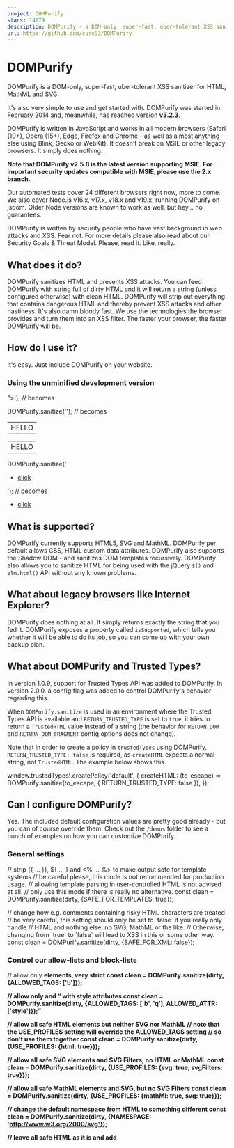 ```yaml
---
project: DOMPurify
stars: 14279
description: DOMPurify - a DOM-only, super-fast, uber-tolerant XSS sanitizer for HTML, MathML and SVG. DOMPurify works with a secure default, but offers a lot of configurability and hooks. Demo:
url: https://github.com/cure53/DOMPurify
---
```


DOMPurify
=========

DOMPurify is a DOM-only, super-fast, uber-tolerant XSS sanitizer for HTML, MathML and SVG.

It's also very simple to use and get started with. DOMPurify was started in February 2014 and, meanwhile, has reached version **v3.2.3**.

DOMPurify is written in JavaScript and works in all modern browsers (Safari (10+), Opera (15+), Edge, Firefox and Chrome - as well as almost anything else using Blink, Gecko or WebKit). It doesn't break on MSIE or other legacy browsers. It simply does nothing.

**Note that DOMPurify v2.5.8 is the latest version supporting MSIE. For important security updates compatible with MSIE, please use the 2.x branch.**

Our automated tests cover 24 different browsers right now, more to come. We also cover Node.js v16.x, v17.x, v18.x and v19.x, running DOMPurify on jsdom. Older Node versions are known to work as well, but hey... no guarantees.

DOMPurify is written by security people who have vast background in web attacks and XSS. Fear not. For more details please also read about our Security Goals & Threat Model. Please, read it. Like, really.

What does it do?
----------------

DOMPurify sanitizes HTML and prevents XSS attacks. You can feed DOMPurify with string full of dirty HTML and it will return a string (unless configured otherwise) with clean HTML. DOMPurify will strip out everything that contains dangerous HTML and thereby prevent XSS attacks and other nastiness. It's also damn bloody fast. We use the technologies the browser provides and turn them into an XSS filter. The faster your browser, the faster DOMPurify will be.

How do I use it?
----------------

It's easy. Just include DOMPurify on your website.

### Using the unminified development version

<script type\="text/javascript" src\="src/purify.js"\></script\>

### Using the minified and tested production version (source-map available)

<script type\="text/javascript" src\="dist/purify.min.js"\></script\>

Afterwards you can sanitize strings by executing the following code:

const clean \= DOMPurify.sanitize(dirty);

Or maybe this, if you love working with Angular or alike:

import DOMPurify from 'dompurify';

const clean \= DOMPurify.sanitize('<b>hello there</b>');

The resulting HTML can be written into a DOM element using `innerHTML` or the DOM using `document.write()`. That is fully up to you. Note that by default, we permit HTML, SVG **and** MathML. If you only need HTML, which might be a very common use-case, you can easily set that up as well:

const clean \= DOMPurify.sanitize(dirty, { USE\_PROFILES: { html: true } });

### Is there any foot-gun potential?

Well, please note, if you _first_ sanitize HTML and then modify it _afterwards_, you might easily **void the effects of sanitization**. If you feed the sanitized markup to another library _after_ sanitization, please be certain that the library doesn't mess around with the HTML on its own.

### Okay, makes sense, let's move on

After sanitizing your markup, you can also have a look at the property `DOMPurify.removed` and find out, what elements and attributes were thrown out. Please **do not use** this property for making any security critical decisions. This is just a little helper for curious minds.

### Running DOMPurify on the server

DOMPurify technically also works server-side with Node.js. Our support strives to follow the Node.js release cycle.

Running DOMPurify on the server requires a DOM to be present, which is probably no surprise. Usually, jsdom is the tool of choice and we **strongly recommend** to use the latest version of _jsdom_.

Why? Because older versions of _jsdom_ are known to be buggy in ways that result in XSS _even if_ DOMPurify does everything 100% correctly. There are **known attack vectors** in, e.g. _jsdom v19.0.0_ that are fixed in _jsdom v20.0.0_ - and we really recommend to keep _jsdom_ up to date because of that.

Please also be aware that tools like happy-dom exist but **are not considered safe** at this point. Combining DOMPurify with _happy-dom_ is currently not recommended and will likely lead to XSS.

Other than that, you are fine to use DOMPurify on the server. Probably. This really depends on _jsdom_ or whatever DOM you utilize server-side. If you can live with that, this is how you get it to work:

npm install dompurify
npm install jsdom

For _jsdom_ (please use an up-to-date version), this should do the trick:

const createDOMPurify \= require('dompurify');
const { JSDOM } \= require('jsdom');

const window \= new JSDOM('').window;
const DOMPurify \= createDOMPurify(window);
const clean \= DOMPurify.sanitize('<b>hello there</b>');

Or even this, if you prefer working with imports:

import { JSDOM } from 'jsdom';
import DOMPurify from 'dompurify';

const window \= new JSDOM('').window;
const purify \= DOMPurify(window);
const clean \= purify.sanitize('<b>hello there</b>');

If you have problems making it work in your specific setup, consider looking at the amazing isomorphic-dompurify project which solves lots of problems people might run into.

npm install isomorphic-dompurify

import DOMPurify from 'isomorphic-dompurify';

const clean \= DOMPurify.sanitize('<s>hello</s>');

Is there a demo?
----------------

Of course there is a demo! Play with DOMPurify

What if I find a _security_ bug?
--------------------------------

First of all, please immediately contact us via email so we can work on a fix. PGP key

Also, you probably qualify for a bug bounty! The fine folks over at Fastmail use DOMPurify for their services and added our library to their bug bounty scope. So, if you find a way to bypass or weaken DOMPurify, please also have a look at their website and the bug bounty info.

Some purification samples please?
---------------------------------

How does purified markup look like? Well, the demo shows it for a big bunch of nasty elements. But let's also show some smaller examples!

DOMPurify.sanitize('<img src=x onerror=alert(1)//>'); // becomes <img src="x">
DOMPurify.sanitize('<svg><g/onload=alert(2)//<p>'); // becomes <svg><g></g></svg>
DOMPurify.sanitize('<p>abc<iframe//src=jAva&Tab;script:alert(3)>def</p>'); // becomes <p>abc</p>
DOMPurify.sanitize('<math><mi//xlink:href="data:x,<script>alert(4)</script>">'); // becomes <math><mi></mi></math>
DOMPurify.sanitize('<TABLE><tr><td>HELLO</tr></TABL>'); // becomes <table><tbody><tr><td>HELLO</td></tr></tbody></table>
DOMPurify.sanitize('<UL><li><A HREF=//google.com>click</UL>'); // becomes <ul><li><a href="//google.com">click</a></li></ul>

What is supported?
------------------

DOMPurify currently supports HTML5, SVG and MathML. DOMPurify per default allows CSS, HTML custom data attributes. DOMPurify also supports the Shadow DOM - and sanitizes DOM templates recursively. DOMPurify also allows you to sanitize HTML for being used with the jQuery `$()` and `elm.html()` API without any known problems.

What about legacy browsers like Internet Explorer?
--------------------------------------------------

DOMPurify does nothing at all. It simply returns exactly the string that you fed it. DOMPurify exposes a property called `isSupported`, which tells you whether it will be able to do its job, so you can come up with your own backup plan.

What about DOMPurify and Trusted Types?
---------------------------------------

In version 1.0.9, support for Trusted Types API was added to DOMPurify. In version 2.0.0, a config flag was added to control DOMPurify's behavior regarding this.

When `DOMPurify.sanitize` is used in an environment where the Trusted Types API is available and `RETURN_TRUSTED_TYPE` is set to `true`, it tries to return a `TrustedHTML` value instead of a string (the behavior for `RETURN_DOM` and `RETURN_DOM_FRAGMENT` config options does not change).

Note that in order to create a policy in `trustedTypes` using DOMPurify, `RETURN_TRUSTED_TYPE: false` is required, as `createHTML` expects a normal string, not `TrustedHTML`. The example below shows this.

window.trustedTypes!.createPolicy('default', {
  createHTML: (to\_escape) \=>
    DOMPurify.sanitize(to\_escape, { RETURN\_TRUSTED\_TYPE: false }),
});

Can I configure DOMPurify?
--------------------------

Yes. The included default configuration values are pretty good already - but you can of course override them. Check out the `/demos` folder to see a bunch of examples on how you can customize DOMPurify.

### General settings

// strip {{ ... }}, ${ ... } and <% ... %> to make output safe for template systems
// be careful please, this mode is not recommended for production usage.
// allowing template parsing in user-controlled HTML is not advised at all.
// only use this mode if there is really no alternative.
const clean \= DOMPurify.sanitize(dirty, {SAFE\_FOR\_TEMPLATES: true});

// change how e.g. comments containing risky HTML characters are treated.
// be very careful, this setting should only be set to \`false\` if you really only handle 
// HTML and nothing else, no SVG, MathML or the like. 
// Otherwise, changing from \`true\` to \`false\` will lead to XSS in this or some other way.
const clean \= DOMPurify.sanitize(dirty, {SAFE\_FOR\_XML: false});

### Control our allow-lists and block-lists

// allow only <b> elements, very strict
const clean \= DOMPurify.sanitize(dirty, {ALLOWED\_TAGS: \['b'\]});

// allow only <b> and <q> with style attributes
const clean \= DOMPurify.sanitize(dirty, {ALLOWED\_TAGS: \['b', 'q'\], ALLOWED\_ATTR: \['style'\]});

// allow all safe HTML elements but neither SVG nor MathML
// note that the USE\_PROFILES setting will override the ALLOWED\_TAGS setting
// so don't use them together
const clean \= DOMPurify.sanitize(dirty, {USE\_PROFILES: {html: true}});

// allow all safe SVG elements and SVG Filters, no HTML or MathML
const clean \= DOMPurify.sanitize(dirty, {USE\_PROFILES: {svg: true, svgFilters: true}});

// allow all safe MathML elements and SVG, but no SVG Filters
const clean \= DOMPurify.sanitize(dirty, {USE\_PROFILES: {mathMl: true, svg: true}});

// change the default namespace from HTML to something different
const clean \= DOMPurify.sanitize(dirty, {NAMESPACE: 'http://www.w3.org/2000/svg'});

// leave all safe HTML as it is and add <style> elements to block-list
const clean \= DOMPurify.sanitize(dirty, {FORBID\_TAGS: \['style'\]});

// leave all safe HTML as it is and add style attributes to block-list
const clean \= DOMPurify.sanitize(dirty, {FORBID\_ATTR: \['style'\]});

// extend the existing array of allowed tags and add <my-tag> to allow-list
const clean \= DOMPurify.sanitize(dirty, {ADD\_TAGS: \['my-tag'\]});

// extend the existing array of allowed attributes and add my-attr to allow-list
const clean \= DOMPurify.sanitize(dirty, {ADD\_ATTR: \['my-attr'\]});

// prohibit ARIA attributes, leave other safe HTML as is (default is true)
const clean \= DOMPurify.sanitize(dirty, {ALLOW\_ARIA\_ATTR: false});

// prohibit HTML5 data attributes, leave other safe HTML as is (default is true)
const clean \= DOMPurify.sanitize(dirty, {ALLOW\_DATA\_ATTR: false});

### Control behavior relating to Custom Elements

// DOMPurify allows to define rules for Custom Elements. When using the CUSTOM\_ELEMENT\_HANDLING
// literal, it is possible to define exactly what elements you wish to allow (by default, none are allowed).
//
// The same goes for their attributes. By default, the built-in or configured allow.list is used.
//
// You can use a RegExp literal to specify what is allowed or a predicate, examples for both can be seen below.
// The default values are very restrictive to prevent accidental XSS bypasses. Handle with great care!

const clean \= DOMPurify.sanitize(
    '<foo-bar baz="foobar" forbidden="true"></foo-bar><div is="foo-baz"></div>',
    {
        CUSTOM\_ELEMENT\_HANDLING: {
            tagNameCheck: null, // no custom elements are allowed
            attributeNameCheck: null, // default / standard attribute allow-list is used
            allowCustomizedBuiltInElements: false, // no customized built-ins allowed
        },
    }
); // <div is=""></div>

const clean \= DOMPurify.sanitize(
    '<foo-bar baz="foobar" forbidden="true"></foo-bar><div is="foo-baz"></div>',
    {
        CUSTOM\_ELEMENT\_HANDLING: {
            tagNameCheck: /^foo-/, // allow all tags starting with "foo-"
            attributeNameCheck: /baz/, // allow all attributes containing "baz"
            allowCustomizedBuiltInElements: true, // customized built-ins are allowed
        },
    }
); // <foo-bar baz="foobar"></foo-bar><div is="foo-baz"></div>

const clean \= DOMPurify.sanitize(
    '<foo-bar baz="foobar" forbidden="true"></foo-bar><div is="foo-baz"></div>',
    {
        CUSTOM\_ELEMENT\_HANDLING: {
            tagNameCheck: (tagName) \=> tagName.match(/^foo-/), // allow all tags starting with "foo-"
            attributeNameCheck: (attr) \=> attr.match(/baz/), // allow all containing "baz"
            allowCustomizedBuiltInElements: true, // allow customized built-ins
        },
    }
); // <foo-bar baz="foobar"></foo-bar><div is="foo-baz"></div>

### Control behavior relating to URI values

// extend the existing array of elements that can use Data URIs
const clean \= DOMPurify.sanitize(dirty, {ADD\_DATA\_URI\_TAGS: \['a', 'area'\]});

// extend the existing array of elements that are safe for URI-like values (be careful, XSS risk)
const clean \= DOMPurify.sanitize(dirty, {ADD\_URI\_SAFE\_ATTR: \['my-attr'\]});

### Control permitted attribute values

// allow external protocol handlers in URL attributes (default is false, be careful, XSS risk)
// by default only http, https, ftp, ftps, tel, mailto, callto, sms, cid and xmpp are allowed.
const clean \= DOMPurify.sanitize(dirty, {ALLOW\_UNKNOWN\_PROTOCOLS: true});

// allow specific protocols handlers in URL attributes via regex (default is false, be careful, XSS risk)
// by default only http, https, ftp, ftps, tel, mailto, callto, sms, cid and xmpp are allowed.
// Default RegExp: /^(?:(?:(?:f|ht)tps?|mailto|tel|callto|sms|cid|xmpp):|\[^a-z\]|\[a-z+.\\-\]+(?:\[^a-z+.\\-:\]|$))/i;
const clean \= DOMPurify.sanitize(dirty, {ALLOWED\_URI\_REGEXP: /^(?:(?:(?:f|ht)tps?|mailto|tel|callto|sms|cid|xmpp|xxx):|\[^a-z\]|\[a-z+.\\-\]+(?:\[^a-z+.\\-:\]|$))/i});

### Influence the return-type

// return a DOM HTMLBodyElement instead of an HTML string (default is false)
const clean \= DOMPurify.sanitize(dirty, {RETURN\_DOM: true});

// return a DOM DocumentFragment instead of an HTML string (default is false)
const clean \= DOMPurify.sanitize(dirty, {RETURN\_DOM\_FRAGMENT: true});

// use the RETURN\_TRUSTED\_TYPE flag to turn on Trusted Types support if available
const clean \= DOMPurify.sanitize(dirty, {RETURN\_TRUSTED\_TYPE: true}); // will return a TrustedHTML object instead of a string if possible

// use a provided Trusted Types policy
const clean \= DOMPurify.sanitize(dirty, {
    // supplied policy must define createHTML and createScriptURL
    TRUSTED\_TYPES\_POLICY: trustedTypes.createPolicy({
        createHTML(s) { return s},
        createScriptURL(s) { return s},
    }
});

### Influence how we sanitize

// return entire document including <html> tags (default is false)
const clean \= DOMPurify.sanitize(dirty, {WHOLE\_DOCUMENT: true});

// disable DOM Clobbering protection on output (default is true, handle with care, minor XSS risks here)
const clean \= DOMPurify.sanitize(dirty, {SANITIZE\_DOM: false});

// enforce strict DOM Clobbering protection via namespace isolation (default is false)
// when enabled, isolates the namespace of named properties (i.e., \`id\` and \`name\` attributes)
// from JS variables by prefixing them with the string \`user-content-\`
const clean \= DOMPurify.sanitize(dirty, {SANITIZE\_NAMED\_PROPS: true});

// keep an element's content when the element is removed (default is true)
const clean \= DOMPurify.sanitize(dirty, {KEEP\_CONTENT: false});

// glue elements like style, script or others to document.body and prevent unintuitive browser behavior in several edge-cases (default is false)
const clean \= DOMPurify.sanitize(dirty, {FORCE\_BODY: true});

// remove all <a> elements under <p> elements that are removed
const clean \= DOMPurify.sanitize(dirty, {FORBID\_CONTENTS: \['a'\], FORBID\_TAGS: \['p'\]});

// change the parser type so sanitized data is treated as XML and not as HTML, which is the default
const clean \= DOMPurify.sanitize(dirty, {PARSER\_MEDIA\_TYPE: 'application/xhtml+xml'});

### Influence where we sanitize

// use the IN\_PLACE mode to sanitize a node "in place", which is much faster depending on how you use DOMPurify
const dirty \= document.createElement('a');
dirty.setAttribute('href', 'javascript:alert(1)');

const clean \= DOMPurify.sanitize(dirty, {IN\_PLACE: true}); // see https://github.com/cure53/DOMPurify/issues/288 for more info

There is even more examples here, showing how you can run, customize and configure DOMPurify to fit your needs.

Persistent Configuration
------------------------

Instead of repeatedly passing the same configuration to `DOMPurify.sanitize`, you can use the `DOMPurify.setConfig` method. Your configuration will persist until your next call to `DOMPurify.setConfig`, or until you invoke `DOMPurify.clearConfig` to reset it. Remember that there is only one active configuration, which means once it is set, all extra configuration parameters passed to `DOMPurify.sanitize` are ignored.

Hooks
-----

DOMPurify allows you to augment its functionality by attaching one or more functions with the `DOMPurify.addHook` method to one of the following hooks:

-   `beforeSanitizeElements`
-   `uponSanitizeElement` (No 's' - called for every element)
-   `afterSanitizeElements`
-   `beforeSanitizeAttributes`
-   `uponSanitizeAttribute`
-   `afterSanitizeAttributes`
-   `beforeSanitizeShadowDOM`
-   `uponSanitizeShadowNode`
-   `afterSanitizeShadowDOM`

It passes the currently processed DOM node, when needed a literal with verified node and attribute data and the DOMPurify configuration to the callback. Check out the MentalJS hook demo to see how the API can be used nicely.

_Example_:

DOMPurify.addHook(
  'uponSanitizeAttribute',
  function (currentNode, hookEvent, config) {
    // Do something with the current node
    // You can also mutate hookEvent for current node (i.e. set hookEvent.forceKeepAttr = true)
    // For other than 'uponSanitizeAttribute' hook types hookEvent equals to null
  }
);

Removed Configuration
---------------------

Option

Since

Note

SAFE\_FOR\_JQUERY

2.1.0

No replacement required.

Continuous Integration
----------------------

We are currently using Github Actions in combination with BrowserStack. This gives us the possibility to confirm for each and every commit that all is going according to plan in all supported browsers. Check out the build logs here: https://github.com/cure53/DOMPurify/actions

You can further run local tests by executing `npm test`. The tests work fine with Node.js v0.6.2 and jsdom@8.5.0.

All relevant commits will be signed with the key `0x24BB6BF4` for additional security (since 8th of April 2016).

### Development and contributing

#### Installation (`npm i`)

We support `npm` officially. GitHub Actions workflow is configured to install dependencies using `npm`. When using deprecated version of `npm` we can not fully ensure the versions of installed dependencies which might lead to unanticipated problems.

#### Scripts

We rely on npm run-scripts for integrating with our tooling infrastructure. We use ESLint as a pre-commit hook to ensure code consistency. Moreover, to ease formatting we use prettier while building the `/dist` assets happens through `rollup`.

These are our npm scripts:

-   `npm run dev` to start building while watching sources for changes
-   `npm run test` to run our test suite via jsdom and karma
    -   `test:jsdom` to only run tests through jsdom
    -   `test:karma` to only run tests through karma
-   `npm run lint` to lint the sources using ESLint (via xo)
-   `npm run format` to format our sources using prettier to ease to pass ESLint
-   `npm run build` to build our distribution assets minified and unminified as a UMD module
    -   `npm run build:umd` to only build an unminified UMD module
    -   `npm run build:umd:min` to only build a minified UMD module

Note: all run scripts triggered via `npm run <script>`.

There are more npm scripts but they are mainly to integrate with CI or are meant to be "private" for instance to amend build distribution files with every commit.

Security Mailing List
---------------------

We maintain a mailing list that notifies whenever a security-critical release of DOMPurify was published. This means, if someone found a bypass and we fixed it with a release (which always happens when a bypass was found) a mail will go out to that list. This usually happens within minutes or few hours after learning about a bypass. The list can be subscribed to here:

https://lists.ruhr-uni-bochum.de/mailman/listinfo/dompurify-security

Feature releases will not be announced to this list.

Who contributed?
----------------

Many people helped and help DOMPurify become what it is and need to be acknowledged here!

hash\_kitten ❤️, kevin\_mizu ❤️, icesfont ❤️, reduckted ❤️, dcramer 💸, JGraph 💸, baekilda 💸, Healthchecks 💸, Sentry 💸, jarrodldavis 💸, CynegeticIO, ssi02014 ❤️, GrantGryczan, Lowdefy, granlem, oreoshake, tdeekens ❤️, peernohell ❤️, is2ei, SoheilKhodayari, franktopel, NateScarlet, neilj, fhemberger, Joris-van-der-Wel, ydaniv, terjanq, filedescriptor, ConradIrwin, gibson042, choumx, 0xSobky, styfle, koto, tlau88, strugee, oparoz, mathiasbynens, edg2s, dnkolegov, dhardtke, wirehead, thorn0, styu, mozfreddyb, mikesamuel, jorangreef, jimmyhchan, jameydeorio, jameskraus, hyderali, hansottowirtz, hackvertor, freddyb, flavorjones, djfarrelly, devd, camerondunford, buu700, buildog, alabiaga, Vector919, Robbert, GreLI, FuzzySockets, ArtemBernatskyy, @garethheyes, @shafigullin, @mmrupp, @irsdl,ShikariSenpai, ansjdnakjdnajkd, @asutherland, @mathias, @cgvwzq, @robbertatwork, @giutro, @CmdEngineer\_, @avr4mit and especially @securitymb ❤️ & @masatokinugawa ❤️

Testing powered by
------------------

  

And last but not least, thanks to BrowserStack Open-Source Program for supporting this project with their services for free and delivering excellent, dedicated and very professional support on top of that.
